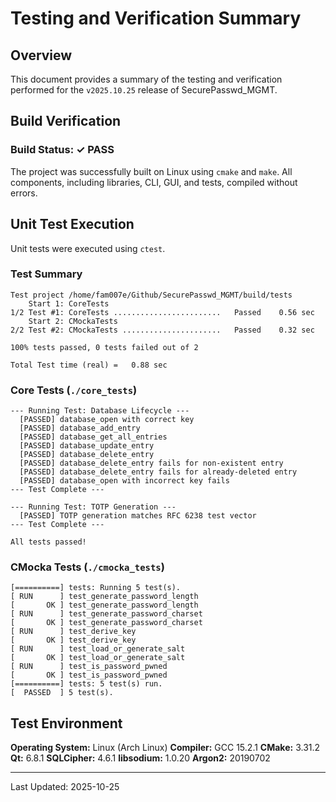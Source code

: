 # Testing and Verification Summary

## Overview

This document provides a summary of the testing and verification performed for the `v2025.10.25` release of SecurePasswd_MGMT.

## Build Verification

### Build Status: ✓ PASS

The project was successfully built on Linux using `cmake` and `make`. All components, including libraries, CLI, GUI, and tests, compiled without errors.

## Unit Test Execution

Unit tests were executed using `ctest`.

### Test Summary

```
Test project /home/fam007e/Github/SecurePasswd_MGMT/build/tests
    Start 1: CoreTests
1/2 Test #1: CoreTests ........................   Passed    0.56 sec
    Start 2: CMockaTests
2/2 Test #2: CMockaTests ......................   Passed    0.32 sec

100% tests passed, 0 tests failed out of 2

Total Test time (real) =   0.88 sec
```

### Core Tests (`./core_tests`)

```
--- Running Test: Database Lifecycle ---
  [PASSED] database_open with correct key
  [PASSED] database_add_entry
  [PASSED] database_get_all_entries
  [PASSED] database_update_entry
  [PASSED] database_delete_entry
  [PASSED] database_delete_entry fails for non-existent entry
  [PASSED] database_delete_entry fails for already-deleted entry
  [PASSED] database_open with incorrect key fails
--- Test Complete ---

--- Running Test: TOTP Generation ---
  [PASSED] TOTP generation matches RFC 6238 test vector
--- Test Complete ---

All tests passed!
```

### CMocka Tests (`./cmocka_tests`)

```
[==========] tests: Running 5 test(s).
[ RUN      ] test_generate_password_length
[       OK ] test_generate_password_length
[ RUN      ] test_generate_password_charset
[       OK ] test_generate_password_charset
[ RUN      ] test_derive_key
[       OK ] test_derive_key
[ RUN      ] test_load_or_generate_salt
[       OK ] test_load_or_generate_salt
[ RUN      ] test_is_password_pwned
[       OK ] test_is_password_pwned
[==========] tests: 5 test(s) run.
[  PASSED  ] 5 test(s).
```

## Test Environment

**Operating System:** Linux (Arch Linux)
**Compiler:** GCC 15.2.1
**CMake:** 3.31.2
**Qt:** 6.8.1
**SQLCipher:** 4.6.1
**libsodium:** 1.0.20
**Argon2:** 20190702

---

Last Updated: 2025-10-25